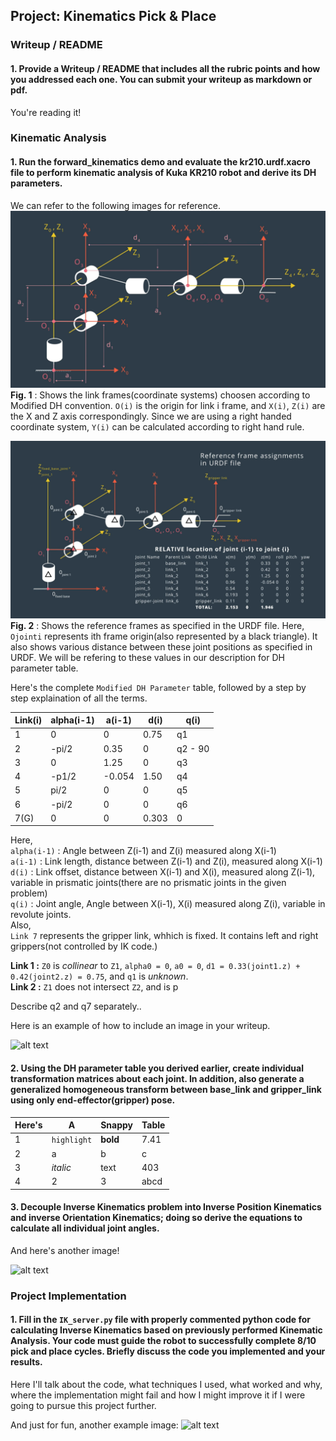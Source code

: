 ## Project: Kinematics Pick & Place

[//]: # (Image References)

[image1]: ./misc_images/misc1.png
[image2]: ./misc_images/misc2.png
[image3]: ./misc_images/misc3.png
[annotated_image]: ./misc_images/annotated_image.png
[urdf_annotation]: ./misc_images/urdf_annotation.png

### Writeup / README

#### 1. Provide a Writeup / README that includes all the rubric points and how you addressed each one.  You can submit your writeup as markdown or pdf.  

You're reading it!

### Kinematic Analysis
#### 1. Run the forward_kinematics demo and evaluate the kr210.urdf.xacro file to perform kinematic analysis of Kuka KR210 robot and derive its DH parameters.

We can refer to the following images for reference.   
![Annotated image][annotated_image]
**Fig. 1** : Shows the link frames(coordinate systems) choosen according to Modified DH convention. `O(i)` is the origin for link i frame, and `X(i)`, `Z(i)` are the X and Z axis correspondingly. Since we are using a right handed coordinate system, `Y(i)` can be calculated according to right hand rule.   


![URDF Image][urdf_annotation]
**Fig. 2** : Shows the reference frames as specified in the URDF file. Here, `Ojointi` represents ith frame origin(also represented by a black triangle). It also shows various distance between these joint positions as specified in URDF. We will be refering to these values in our description for DH parameter table.

 Here's the complete `Modified DH Parameter` table, followed by a step by step explaination of all
 the terms.

Link(i) | alpha(i-1) | a(i-1) | d(i) | q(i) 
--- | --- | --- | --- | ---
1 | 0 | 0 | 0.75 | q1
2 | -pi/2 | 0.35 | 0 | q2 - 90
3 | 0 | 1.25 | 0 | q3
4 | -p1/2 | -0.054 | 1.50 | q4
5 | pi/2 | 0 | 0 | q5
6 | -pi/2 | 0 | 0 | q6
7(G) | 0 | 0 | 0.303 | 0

Here,   
`alpha(i-1)` : Angle between Z(i-1) and Z(i) measured along X(i-1)   
`a(i-1)` : Link length, distance between Z(i-1) and Z(i), measured along X(i-1)   
`d(i)`  : Link offset, distance between X(i-1) and X(i), measured along Z(i-1), variable in prismatic joints(there are no prismatic joints in the given problem)   
`q(i)` : Joint angle, Angle between X(i-1), X(i) measured along Z(i), variable in revolute joints.   
Also,   
`Link 7` represents the gripper link, whhich is fixed. It contains left and right grippers(not controlled by IK code.)   

**Link 1 :** `Z0` is *collinear* to `Z1`, `alpha0 = 0`, `a0 = 0`, `d1 = 0.33(joint1.z) + 0.42(joint2.z) = 0.75`, and `q1` is *unknown*.   
**Link 2 :** `Z1` does not intersect `Z2`, and is p


Describe q2 and q7 separately..


Here is an example of how to include an image in your writeup.

![alt text][image1]

#### 2. Using the DH parameter table you derived earlier, create individual transformation matrices about each joint. In addition, also generate a generalized homogeneous transform between base_link and gripper_link using only end-effector(gripper) pose.

Here's | A | Snappy | Table
--- | --- | --- | ---
1 | `highlight` | **bold** | 7.41
2 | a | b | c
3 | *italic* | text | 403
4 | 2 | 3 | abcd

#### 3. Decouple Inverse Kinematics problem into Inverse Position Kinematics and inverse Orientation Kinematics; doing so derive the equations to calculate all individual joint angles.

And here's another image! 

![alt text][image2]

### Project Implementation

#### 1. Fill in the `IK_server.py` file with properly commented python code for calculating Inverse Kinematics based on previously performed Kinematic Analysis. Your code must guide the robot to successfully complete 8/10 pick and place cycles. Briefly discuss the code you implemented and your results. 


Here I'll talk about the code, what techniques I used, what worked and why, where the implementation might fail and how I might improve it if I were going to pursue this project further.  


And just for fun, another example image:
![alt text][image3]


